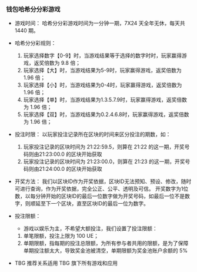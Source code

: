 ###  钱包哈希分分彩游戏
* 游戏时间：
    哈希分分彩游戏时间为一分钟一期，7X24 天全年无休，每天共 1440 期。

* 哈希分分彩规则：
    1. 玩家选择数字【0-9】时，当游戏结果等于选择的数字时时，玩家赢得游戏，返奖倍数为 9.8 倍；
    2. 玩家选择【大】时，当游戏结果为5-9时，玩家赢得游戏，返奖倍数为 1.96 倍；
    3. 玩家选择【小】时，当游戏结果为0-4时，玩家赢得游戏，返奖倍数为 1.96 倍；
    4. 玩家选择【单】时，当游戏结果为1.3.5.7.9时，玩家赢得游戏，返奖倍数为 1.96 倍；
    5. 玩家选择【双】时，当游戏结果为0.2.4.6.8时，玩家赢得游戏，返奖倍数为 1.96 倍；

* 投注时限：
    以玩家投注记录所在区块的时间来区分投注的期数，如：
    1. 玩家投注记录的区块时间为 21:22:59.5，则算在 21:22 的这一期，开奖号码则由21:23:00.0 的区块开始获取
    2. 玩家投注记录的区块时间为 21:23:00.0，则算在 21:23 的这一期，开奖号码则由21:24:00.0 的区块开始获取    

* 开奖方法：
    我们以区块ID作为开奖依据，区块ID无法预知、预设、修改，随时可进行查询，作为开奖依据，完全公正、公平、透明及可信。
    开奖数字为1位数，以每分钟开始的区块ID的最后一位数字做为开奖号码，如最后一位不是数字，则顺延至下一个区块，直至区块ID的最后一位为数字。

* 投注限额：
    * 游戏以娱乐为主，不希望大额投注，我们设置了投注限额：
    1. 单笔限额，投注上限为 100 UE；
    2. 单期限额，指每期的投注总限额，为所有参与者共用的限额，是为了保障单期投注额太大，导致奖金池被清空，单期限额为奖金池账户余额的 5%

* TBG 推荐关系适用 TBG 旗下所有游戏和应用